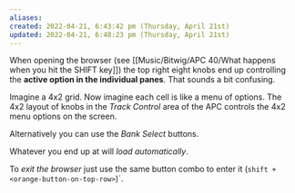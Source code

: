 ```yaml
---
aliases: 
created: 2022-04-21, 6:43:42 pm (Thursday, April 21st)
updated: 2022-04-21, 6:48:23 pm (Thursday, April 21st)
---
```

When opening the browser (see [[Music/Bitwig/APC 40/What happens when you hit the SHIFT key]]) the top right eight knobs end up controlling the **active option in the individual panes**.
That sounds a bit confusing.

Imagine a 4x2 grid.
Now imagine each cell is like a menu of options.
The 4x2 layout of knobs in the *Track Control* area of the APC controls the 4x2 menu options on the screen.

Alternatively you can use the *Bank Select* buttons.

Whatever you end up at will *load automatically*.

To *exit the browser* just use the same button combo to enter it (`shift + <orange-button-on-top-row>`)`.